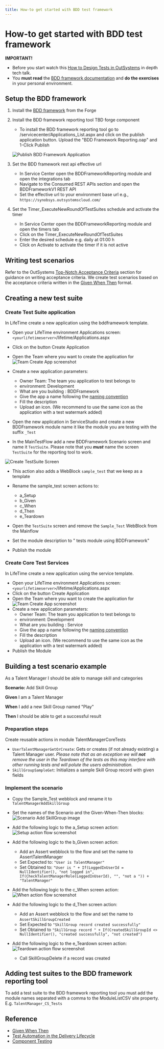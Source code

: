 ```yaml
---
title: How-to get started with BDD test framework
---
```


# How-to get started with BDD test framework

**IMPORTANT!**

* Before you start watch this <a class="external" href="https://www.outsystems.com/events/tech-talks/designing-application-testing/" target="_blank">How to Design Tests in OutSystems</a> in depth tech talk.
* You **must read** the [BDD framework documentation](https://www.outsystems.com/forge/Component_Documentation.aspx?ProjectId=1201&ProjectName=bddframework) and **do the exercises** in your personal environment.

## Setup the BDD framework

1. Install the [BDD framework](https://www.outsystems.com/forge/component-overview/1201/bddframework) from the Forge
1. Install the BDD framework reporting tool TBD forge component
    * To install the BDD framework reporting tool go to <yourdevserver>/servicecenter/Applications_List.aspx and click on the publish application button. Upload the "BDD Framework Reporting.oap" and 1-Click Publish

    ![Publish BDD Framework Application](images\PublishBDDFrameworkApplication.png)

1. Set the BDD framework rest api effective url

    * In Service Center open the BDDFrameworkReporting module and open the integrations tab
    * Navigate to the Consumed REST APIs section and open the BDDFrameworkV1 REST API
    * Set the effective url to your environment base url e.g., `https://synobsys.outsystemscloud.com/`

1. Set the Timer_ExecuteNewRoundOfTestSuites schedule and activate the timer

    * In Service Center open the BDDFrameworkReporting module and open the timers tab
    * Click on the Timer_ExecuteNewRoundOfTestSuites
    * Enter the desired schedule e.g. daily at 01:00 h
    * Click on Activate to activate the timer if it is not active

## Writing test scenarios

Refer to the OutSystems [Top-Notch Acceptance Criteria](https://success.outsystems.com/Documentation/11/Managing_the_Applications_Lifecycle/Test_Automation_in_the_Delivery_Lifecycle#Top-Notch_Acceptance_Criteria) section for guidance on writing acceptance criteria.
We create test scenarios based on the acceptance criteria written in the [Given When Then](https://www.agilealliance.org/glossary/gwt) format.

## Creating a new test suite

### Create Test Suite application

In LifeTime create a new application using the bddframework template.

* Open your LifeTime environment Applications screen: `<yourlifetimeserver>`/lifetime/Applications.aspx
* Click on the button Create Application
* Open the Team where you want to create the application for ![Team Create App screenshot](images\CreateApplicationInLifeTime.png)
* Create a new application parameters:
    * Owner Team: The team you application to test belongs to
    * environment: Development
    * What are you building : BDDFramework
    * Give the app a name following the [naming convention](..\standards\OutSystemsNamingConventions.html)
    * Fill the description
    * Upload an icon. (We recommend to use the same icon as the application with a test watermark added)

* Open the new application in ServiceStudio and create a new BDDFramework module name it like the module you are testing with the suffix `_Test`
* In the MainTestFlow add a new BDDFramework Scenario screen and name it `TestSuite`. Please note that you ***must*** name the screen `TestSuite` for the reporting tool to work.

![Create TestSuite Screen](images\CreateTestSuiteScreen.png)

* This action also adds a WebBlock `sample_test` that we keep as a template
* Rename the sample_test screen actions to:
    * a_Setup
    * b_Given
    * c_When
    * d_Then
    * e_Teardown

* Open the `TestSuite` screen and remove the `Sample_Test` WebBlock from the Mainflow
* Set the module description to "<tested module name> tests module using BDDFramework"
* Publish the module

### Create Core Test Services

In LifeTime create a new application using the service template.

* Open your LifeTime environment Applications screen: `<yourlifetimeserver>`/lifetime/Applications.aspx
* Click on the button Create Application
* Open the Team where you want to create the application for ![Team Create App screenshot](images\CreateApplicationInLifeTime.png)
* Create a new application parameters:
    * Owner Team: The team you application to test belongs to
    * environment: Development
    * What are you building : Service
    * Give the app a name following the [naming convention](..\standards\OutSystemsNamingConventions.html)
    * Fill the description
    * Upload an icon. (We recommend to use the same icon as the application with a test watermark added)
* Publish the Module

## Building a test scenario example

As a Talent Manager I should be able to manage skill and categories

**Scenario:** Add Skill Group

**Given** I am a Talent Manager

**When** I add a new Skill Group  named "Play"

**Then** I should be able to get a successful result

### Preparation steps

Create reusable actions in module TalentManagerCoreTests

* `UserTalentManagerGetOrCreate`: Gets or creates (if not already existing) a Talent Manager user. _Please note that as an exception we will **not** remove the user in the Teardown of the tests as this may interfere with other running tests and will polute the users administration._
* `SkillGroupSampleGet`: Initializes a sample Skill Group record with given fields

### Implement the scenario

* Copy the Sample_Test webblock and rename it to `TalentManagerAddSkillGroup`
* Set the names of the Scenario and the Given-When-Then blocks: ![Scenario Add SkillGroup image](images\ScenarioAddSkillGroup.png)
* Add the following logic to the a_Setup screen action: ![Setup action flow screenshot](images\SetupScreenAction.png)
* Add the following logic to the b_Given screen action:
    * Add an Assert webblock to the flow and set the name to AssertTalentManager
    * Set Expected to: `"User is TalentManager"`
    * Set Obtained to: `"User is " +
If(LoggedInUserId = NullIdentifier(), "not logged in",
If(CheckTalentManagerRole(LoggedInUserId), "", "not a ")) + "TalentManager"`

* Add the following logic to the c_When screen action: ![When action flow screenshot](images\WhenScreenAction.png)
* Add the following logic to the d_Then screen action:
    * Add an Assert webblock to the flow and set the name to `AssertSkillGroupCreated`
    * Set Expected to `"SkillGroup record created successfully"`
    * Set Obtained to `"SkillGroup record " +
If(CreatedSkillGroupId <> NullIdentifier(), "created successfully", "not created")`
* Add the following logic to the e_Teardown screen action: ![Teardown action flow screenshot]()
    * Call SkillGroupDelete if a record was created

## Adding test suites to the BDD framework reporting tool

To add a test suite to the BDD framework reporting tool you must add the module names separated with a comma to the ModuleListCSV site property. E.g. `TalentManager_CS_Tests`

<!--
# Example

_As a Store Manager I should be able to manage my
products and categories_

**Scenario:** Search shop products

**Given** that my shop has multiple wine products **and** one of those is an Altos de Luzon (Red)

**When** I search for the keywords "altos de"

**Then** I should get 1 single result containing Altos de Luzon (Red)

_As a Store Manager I should be able to manage my products and
categories_

**Scenario Outline:** Search shop products

**Given** that my shop has multiple wine products

**When** I search for the keywords “<Keywords>”

**Then** I should get <Number of Results>

Examples:

| Keywords | Number of Results |
| -------- | -- |
| Altos de | 1 |
| Altos | 3 |
| Hormigas | 2 |
-->

## Reference

* <a href="https://www.agilealliance.org/glossary/gwt" target="_blank">Given When Then</a>
* <a href="https://success.outsystems.com/Documentation/11/Managing_the_Applications_Lifecycle/Test_Automation_in_the_Delivery_Lifecycle" target="_blank">Test Automation in the Delivery Lifecycle</a>
* <a href="https://success.outsystems.com/Documentation/Best_Practices/OutSystems_Testing_Guidelines/Component_Testing" target="_blank">Component Testing</a>
